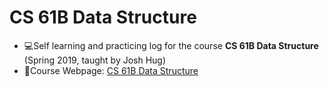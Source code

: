 # CS 61B Data Structure

* 💻Self learning and practicing log for the course **CS 61B Data Structure** (Spring 2019, taught by Josh Hug)
* 🔗Course Webpage: [CS 61B Data Structure](https://sp19.datastructur.es)
